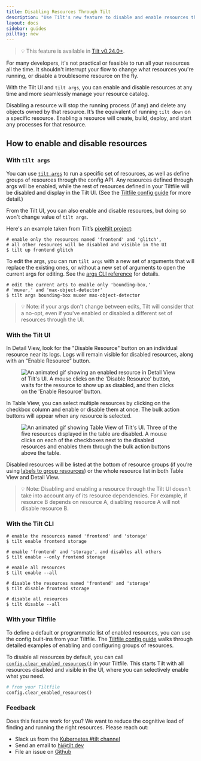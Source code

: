 ```yaml
---
title: Disabling Resources Through Tilt
description: "Use Tilt's new feature to disable and enable resources through the UI. Manage what resources you have up and running more seamlessly."
layout: docs
sidebar: guides
pilltag: new
---
```


> 💡 This feature is available in [Tilt v0.24.0+](https://github.com/tilt-dev/tilt/releases).

For many developers, it's not practical or feasible to run all your resources all the time. It shouldn't interrupt your flow to change what resources you're running, or disable a troublesome resource on the fly.

With the Tilt UI and `tilt args`, you can enable and disable resources at any time and more seamlessly manage your resource catalog.

Disabling a resource will stop the running process (if any) and delete any objects owned by that resource. It’s the equivalent of running `tilt down` on a specific resource. Enabling a resource will create, build, deploy, and start any processes for that resource.

## How to enable and disable resources

### With `tilt args`
You can use [`tilt args`](cli/tilt_args.html) to run a specific set of resources, as well as define groups of resources through the config API. Any resources defined through args will be enabled, while the rest of resources defined in your Tiltfile will be disabled and display in the Tilt UI. (See the [Tiltfile config guide](tiltfile_config.html#examples) for more detail.)

From the Tilt UI, you can also enable and disable resources, but doing so won't change value of `tilt args`.

Here's an example taken from Tilt’s [pixeltilt project](https://github.com/tilt-dev/pixeltilt/):
```shell
# enable only the resources named 'frontend' and 'glitch',
# all other resources will be disabled and visible in the UI
$ tilt up frontend glitch
```

To edit the args, you can run `tilt args` with a new set of arguments that will replace the existing ones, or without a new set of arguments to open the current args for editing. See the [args CLI reference](cli/tilt_args.html) for details.
```shell
# edit the current arts to enable only 'bounding-box,'
# 'muxer,' and 'max-object-detector'
$ tilt args bounding-box muxer max-object-detector
```

> 💡 Note: if your args don't change between edits, Tilt will consider that a no-opt, even if you've enabled or disabled a different set of resources through the UI.

### With the Tilt UI

In Detail View, look for the "Disable Resource" button on an individual resource near its logs. Logs will remain visible for disabled resources, along with an “Enable Resource” button.

<figure>
  <img src="/assets/img/disable-resources-detail-view.gif" alt="An animated gif showing an enabled resource in Detail View of Tilt's UI. A mouse clicks on the 'Disable Resource' button, waits for the resource to show up as disabled, and then clicks on the 'Enable Resource' button.">
</figure>

In Table View, you can select multiple resources by clicking on the checkbox column and enable or disable them at once. The bulk action buttons will appear when any resource is selected.

<figure>
  <img src="/assets/img/disable-resources-table-view.gif" alt="An animated gif showing Table View of Tilt's UI. Three of the five resources displayed in the table are disabled. A mouse clicks on each of the checkboxes next to the disabled resources and enables them through the bulk action buttons above the table.">
</figure>

Disabled resources will be listed at the bottom of resource groups (if you’re using [labels to group resources](tiltfile_concepts.html#resource-groups)) or the whole resource list in both Table View and Detail View.

> 💡 Note: Disabling and enabling a resource through the Tilt UI doesn’t take into account any of its resource dependencies. For example, if resource B depends on resource A, disabling resource A will not disable resource B.

### With the Tilt CLI

```shell
# enable the resources named 'frontend' and 'storage'
$ tilt enable frontend storage
```
```shell
# enable 'frontend' and 'storage', and disables all others
$ tilt enable --only frontend storage
```
```shell
# enable all resources
$ tilt enable --all
```
```shell
# disable the resources named 'frontend' and 'storage'
$ tilt disable frontend storage
```
```shell
# disable all resources
$ tilt disable --all
```

### With your Tiltfile

To define a default or programmatic list of enabled resources, you can use the config built-ins from your Tiltfile. The [Tiltfile config guide](tiltfile_config.html#examples) walks through detailed examples of enabling and configuring groups of resources.

To disable all resources by default, you can call [`config.clear_enabled_resources()`](api.html#api.config.clear_enabled_resources) in your Tiltfile. This starts Tilt with all resources disabled and visible in the UI, where you can selectively enable what you need.

```python
# from your Tiltfile
config.clear_enabled_resources()
```

### Feedback
Does this feature work for you? We want to reduce the cognitive load of finding and running the right resources. Please reach out:
* Slack us from the [Kubernetes #tilt channel](http://slack.k8s.io)
* Send an email to [hi@tilt.dev](mailto:hi@tilt.dev)
* File an issue on [Github](https://github.com/tilt-dev/tilt/issues)
